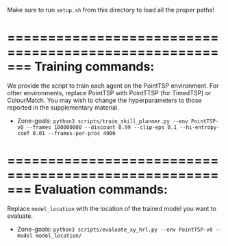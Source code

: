 Make sure to run `setup.sh` from this directory to load all the proper paths! 

=======================================================
Training commands:
=======================================================

We provide the script to train each agent on the PointTSP environment. For other environments, replace PointTSP with PointTTSP (for TimedTSP) or ColourMatch. You may wish to change the hyperparameters to those reported in the supplementary material. 

- Zone-goals: `python3 scripts/train_skill_planner.py --env PointTSP-v0 --frames 100000000 --discount 0.99 --clip-eps 0.1 --hi-entropy-coef 0.01 --frames-per-proc 4000`


=======================================================
Evaluation commands:
=======================================================

Replace `model_location` with the location of the trained model you want to evaluate. 

- Zone-goals: `python3 scripts/evaluate_xy_hrl.py --env PointTSP-v0 --model model_location/`


